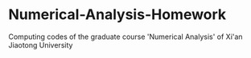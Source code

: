 # Numerical-Analysis-Homework
Computing codes of the graduate course 'Numerical Analysis' of Xi'an Jiaotong University
